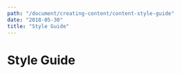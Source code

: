 ```yaml
---
path: "/document/creating-content/content-style-guide"
date: "2018-05-30"
title: "Style Guide"
---
```


# Style Guide





